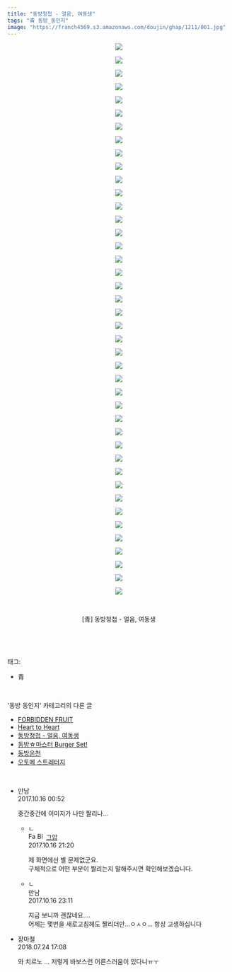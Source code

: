 ```yaml
---
title: "동방청첩 - 얼음, 여동생"
tags: "青 동방_동인지"
image: "https://franch4569.s3.amazonaws.com/doujin/ghap/1211/001.jpg"
---
```

<div class="article">
<p style="text-align: center; clear: none; float: none;"><img src="{{ site.imgserver2 }}/ghap/1211/001.jpg"/></p>
<p style="text-align: center; clear: none; float: none;"><img src="{{ site.imgserver2 }}/ghap/1211/002.jpg"/></p>
<p style="text-align: center; clear: none; float: none;"><img src="{{ site.imgserver2 }}/ghap/1211/003.jpg"/></p>
<p style="text-align: center; clear: none; float: none;"><img src="{{ site.imgserver2 }}/ghap/1211/004.jpg"/></p>
<p style="text-align: center; clear: none; float: none;"><img src="{{ site.imgserver2 }}/ghap/1211/005.jpg"/></p>
<p style="text-align: center; clear: none; float: none;"><img src="{{ site.imgserver2 }}/ghap/1211/006.jpg"/></p>
<p style="text-align: center; clear: none; float: none;"><img src="{{ site.imgserver2 }}/ghap/1211/007.jpg"/></p>
<p style="text-align: center; clear: none; float: none;"><img src="{{ site.imgserver2 }}/ghap/1211/008.jpg"/></p>
<p style="text-align: center; clear: none; float: none;"><img src="{{ site.imgserver2 }}/ghap/1211/009.jpg"/></p>
<p style="text-align: center; clear: none; float: none;"><img src="{{ site.imgserver2 }}/ghap/1211/010.jpg"/></p>
<p style="text-align: center; clear: none; float: none;"><img src="{{ site.imgserver2 }}/ghap/1211/011.jpg"/></p>
<p style="text-align: center; clear: none; float: none;"><img src="{{ site.imgserver2 }}/ghap/1211/012.jpg"/></p>
<p style="text-align: center; clear: none; float: none;"><img src="{{ site.imgserver2 }}/ghap/1211/013.jpg"/></p>
<p style="text-align: center; clear: none; float: none;"><img src="{{ site.imgserver2 }}/ghap/1211/014.jpg"/></p>
<p style="text-align: center; clear: none; float: none;"><img src="{{ site.imgserver2 }}/ghap/1211/015.jpg"/></p>
<p style="text-align: center; clear: none; float: none;"><img src="{{ site.imgserver2 }}/ghap/1211/016.jpg"/></p>
<p style="text-align: center; clear: none; float: none;"><img src="{{ site.imgserver2 }}/ghap/1211/017.jpg"/></p>
<p style="text-align: center; clear: none; float: none;"><img src="{{ site.imgserver2 }}/ghap/1211/018.jpg"/></p>
<p style="text-align: center; clear: none; float: none;"><img src="{{ site.imgserver2 }}/ghap/1211/019.jpg"/></p>
<p style="text-align: center; clear: none; float: none;"><img src="{{ site.imgserver2 }}/ghap/1211/020.jpg"/></p>
<p style="text-align: center; clear: none; float: none;"><img src="{{ site.imgserver2 }}/ghap/1211/021.jpg"/></p>
<p style="text-align: center; clear: none; float: none;"><img src="{{ site.imgserver2 }}/ghap/1211/022.jpg"/></p>
<p style="text-align: center; clear: none; float: none;"><img src="{{ site.imgserver2 }}/ghap/1211/023.jpg"/></p>
<p style="text-align: center; clear: none; float: none;"><img src="{{ site.imgserver2 }}/ghap/1211/024.jpg"/></p>
<p style="text-align: center; clear: none; float: none;"><img src="{{ site.imgserver2 }}/ghap/1211/025.jpg"/></p>
<p style="text-align: center; clear: none; float: none;"><img src="{{ site.imgserver2 }}/ghap/1211/026.jpg"/></p>
<p style="text-align: center; clear: none; float: none;"><img src="{{ site.imgserver2 }}/ghap/1211/027.jpg"/></p>
<p style="text-align: center; clear: none; float: none;"><img src="{{ site.imgserver2 }}/ghap/1211/028.jpg"/></p>
<p style="text-align: center; clear: none; float: none;"><img src="{{ site.imgserver2 }}/ghap/1211/029.jpg"/></p>
<p style="text-align: center; clear: none; float: none;"><img src="{{ site.imgserver2 }}/ghap/1211/030.jpg"/></p>
<p style="text-align: center; clear: none; float: none;"><img src="{{ site.imgserver2 }}/ghap/1211/031.jpg"/></p>
<p style="text-align: center; clear: none; float: none;"><img src="{{ site.imgserver2 }}/ghap/1211/032.jpg"/></p>
<p style="text-align: center; clear: none; float: none;"><img src="{{ site.imgserver2 }}/ghap/1211/033.jpg"/></p>
<p style="text-align: center; clear: none; float: none;"><img src="{{ site.imgserver2 }}/ghap/1211/034.jpg"/></p>
<p style="text-align: center; clear: none; float: none;"><img src="{{ site.imgserver2 }}/ghap/1211/035.jpg"/></p>
<p style="text-align: center; clear: none; float: none;"><img src="{{ site.imgserver2 }}/ghap/1211/036.jpg"/></p>
<p style="text-align: center; clear: none; float: none;"><img src="{{ site.imgserver2 }}/ghap/1211/037.jpg"/></p>
<p style="text-align: center; clear: none; float: none;"><img src="{{ site.imgserver2 }}/ghap/1211/038.jpg"/></p>
<p style="text-align: center; clear: none; float: none;"><img src="{{ site.imgserver2 }}/ghap/1211/039.jpg"/></p>
<p style="text-align: center; clear: none; float: none;"><img src="{{ site.imgserver2 }}/ghap/1211/040.jpg"/></p>
<p style="text-align: center; clear: none; float: none;"><img src="{{ site.imgserver2 }}/ghap/1211/041.jpg"/></p>
<p style="text-align: center; clear: none; float: none;"><img src="{{ site.imgserver2 }}/ghap/1211/042.jpg"/></p>
<p style="text-align: center; clear: none; float: none;"><br/></p>
<p style="text-align: center; clear: none; float: none;">[青] 동방청첩 - 얼음, 여동생</p>
<p><br/></p>
</div><br/>
<div class="tagTrail">
<p>태그: </p>
<ul>
<li>青</li>
</ul>
</div><br/>
<div class="another">
<p>'동방 동인지' 카테고리의 다른 글</p>
<ul>
<li><a href="/ghap_1213">FORBIDDEN FRUIT</a></li>
<li><a href="/ghap_1212">Heart to Heart</a></li>
<li><a href="/ghap_1211">동방청첩 - 얼음, 여동생</a></li>
<li><a href="/ghap_1210">동방☆마스터 Burger Set!</a></li>
<li><a href="/ghap_1209">동방온천</a></li>
<li><a href="/ghap_1208">오토메 스트레터지</a></li>
</ul>
</div><br/>
<div class="cb_module cb_fluid">
<div class="cb_wrt cb_profile">
<div class="comment">
<ul>
<li class="cb_thumb_off" id="comment15106278">
<div class="cb_comment_area">
<div class="cb_info_area">
<div class="cb_section">
<span class="cb_nick_name">만남</span>
</div>
<div class="cb_section">
<span class="cb_date">2017.10.16 00:52 </span>
</div>
</div>
<div class="cb_dsc_comment">
<p class="cb_dsc">
											중간중간에 이미지가 나만 짤리나...
										</p>
</div>
<ul>
<li class="cb_thumb_off" id="comment15106989">
<span class="cb_bu_subnode">ㄴ</span>
<div class="cb_comment_area">
<div class="cb_info_area">
<div class="cb_section">
<span class="cb_nick_name"><img alt="Favicon of https://ghaptouhou.tistory.com" height="16" onerror="this.onerror=null;this.parentNode.removeChild(this)" src="https://ghaptouhou.tistory.com/favicon.ico" width="16"/> <img alt="BlogIcon" height="16" onerror="this.parentNode.removeChild(this)" src="https://ghaptouhou.tistory.com/index.gif" width="16"/> <a href="https://ghaptouhou.tistory.com" onclick="return openLinkInNewWindow(this)"> 그압</a><span class="tistoryProfileLayerTrigger" onclick='TistoryProfile.show(event, this, {"title":"\uc800\uae30 \uc774\uac70 \ub098\uc911\uc5d0 \uc218\uc815 \uac00\ub2a5\ud558\ub098\uc694","url":"https:\/\/ghap.tistory.com","nickname":"\uadf8\uc555","items":[]}); return false;'></span></span>
</div>
<div class="cb_section">
<span class="cb_date">2017.10.16 21:20 </span>
</div>
</div>
<div class="cb_dsc_comment">
<p class="cb_dsc">
																제 화면에선 별 문제없군요.<br/>
구체적으로 어떤 부분이 짤리는지 말해주시면 확인해보겠습니다.
															</p>
</div>
</div>
</li>
<li class="cb_thumb_off" id="comment15107054">
<span class="cb_bu_subnode">ㄴ</span>
<div class="cb_comment_area">
<div class="cb_info_area">
<div class="cb_section">
<span class="cb_nick_name">만남</span>
</div>
<div class="cb_section">
<span class="cb_date">2017.10.16 23:11 </span>
</div>
</div>
<div class="cb_dsc_comment">
<p class="cb_dsc">
																지금 보니까 괜찮네요.... <br/>
어제는 몇번을 새로고침헤도 짤리더만...ㅇㅅㅇ... 항상 고생하십니다
															</p>
</div>
</div>
</li>
</ul>
</div></li>
<li class="cb_thumb_off" id="comment15292940">
<div class="cb_comment_area">
<div class="cb_info_area">
<div class="cb_section">
<span class="cb_nick_name">장마철</span>
</div>
<div class="cb_section">
<span class="cb_date">2018.07.24 17:08 </span>
</div>
</div>
<div class="cb_dsc_comment">
<p class="cb_dsc">
											와 치르노 ... 저렇게 바보스런 어른스러움이 있다니ㅠㅜ
										</p>
</div>
</div></li>
</ul>
</div>
</div><!-- commentList close -->
</div><br/>
